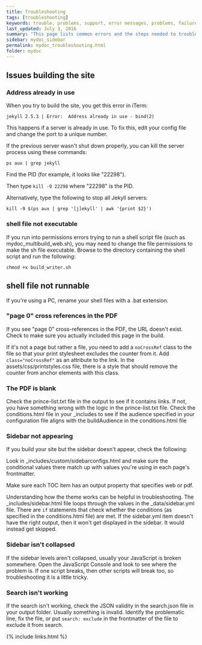 ```yaml
---
title: Troubleshooting
tags: [troubleshooting]
keywords: trouble, problems, support, error messages, problems, failure, error, #fail
last_updated: July 3, 2016
summary: "This page lists common errors and the steps needed to troubleshoot them."
sidebar: mydoc_sidebar
permalink: mydoc_troubleshooting.html
folder: mydoc
---
```


## Issues building the site

### Address already in use

When you try to build the site, you get this error in iTerm:

```
jekyll 2.5.3 | Error:  Address already in use - bind(2)
```
This happens if a server is already in use. To fix this, edit your config file and change the port to a unique number.

If the previous server wasn't shut down properly, you can kill the server process using these commands:

`ps aux | grep jekyll`

Find the PID (for example, it  looks like "22298").

Then type `kill -9 22298` where "22298" is the PID.

Alternatively, type the following to stop all Jekyll servers:

```
kill -9 $(ps aux | grep '[j]ekyll' | awk '{print $2}')
```

### shell file not executable

If you run into permissions errors trying to run a shell script file (such as mydoc_multibuild_web.sh), you may need to change the file permissions to make the sh file executable. Browse to the directory containing the shell script and run the following:

```
chmod +x build_writer.sh
```

## shell file not runnable

If you're using a PC, rename your shell files with a .bat extension.

### "page 0" cross references in the PDF

If you see "page 0" cross-references in the PDF, the URL doesn't exist. Check to make sure you actually included this page in the build.

If it's not a page but rather a file, you need to add a `noCrossRef` class to the file so that your print stylesheet excludes the counter from it. Add `class="noCrossRef"` as an attribute to the link. In the assets/css/printstyles.css file, there is a style that should remove the counter from anchor elements with this class.

### The PDF is blank

Check the prince-list.txt file in the output to see if it contains links. If not, you have something wrong with the logic in the prince-list.txt file. Check the conditions.html file in your \_includes to see if the audience specified in your configuration file aligns with the buildAudience in the conditions.html file

### Sidebar not appearing

If you build your site but the sidebar doesn't appear, check the following:

Look in \_includes/custom/sidebarconfigs.html and make sure the conditional values there match up with values you're using in each page's frontmatter.

Make sure each TOC item has an output property that specifies web or pdf.

Understanding how the theme works can be helpful in troubleshooting. The \_includes/sidebar.html file loops through the values in the \_data/sidebar.yml file. There are `if` statements that check whether the conditions (as specified in the conditions.html file) are met. If the sidebar.yml item doesn't have the right output, then it won't get displayed in the sidebar. It would instead get skipped.

### Sidebar isn't collapsed

If the sidebar levels aren't collapsed, usually your JavaScript is broken somewhere. Open the JavaScript Console and look to see where the problem is. If one script breaks, then other scripts will break too, so troubleshooting it is a little tricky.

### Search isn't working

If the search isn't working, check the JSON validity in the search.json file in your output folder. Usually something is invalid. Identify the problematic line, fix the file, or put `search: exclude` in the frontmatter of the file to exclude it from search.

{% include links.html %}
